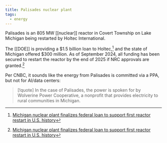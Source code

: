 ```yaml
---
title: Palisades nuclear plant
tags:
  - energy
---
```

Palisades is an 805 MW [[nuclear]] reactor in Covert Township on Lake Michigan being restarted by Holtec International.

The [[DOE]] is providing a $1.5 billion loan to Holtec,[^1] and the state of Michigan offered $300 million. As of September 2024, all funding has been secured to restart the reactor by the end of 2025 if NRC approvals are granted.[^1]

Per CNBC, it sounds like the energy from Palisades is committed via a PPA, but not for AI/data centers:

> [!quote]
> In the case of Palisades, the power is spoken for by Wolverine Power Cooperative, a nonprofit that provides electricity to rural communities in Michigan.

[^1]: [Michigan nuclear plant finalizes federal loan to support first reactor restart in U.S. history](https://www.cnbc.com/2024/09/30/michigan-nuclear-plant-finalizes-federal-loan-to-support-first-reactor-restart-in-us-history.html)